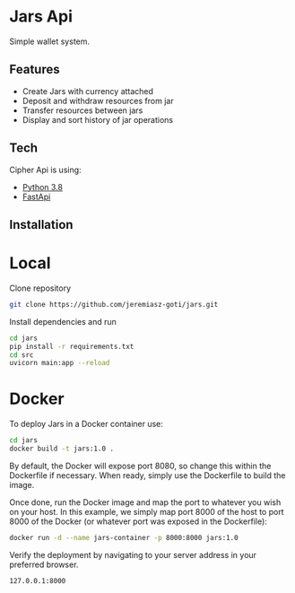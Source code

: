# Jars Api

Simple wallet system.

## Features

- Create Jars with currency attached
- Deposit and withdraw resources from jar
- Transfer resources between jars
- Display and sort history of jar operations

## Tech

Cipher Api is using:

- [Python 3.8](https://www.python.org/)
- [FastApi](https://fastapi.tiangolo.com/)


## Installation

# Local

Clone repository

```sh
git clone https://github.com/jeremiasz-goti/jars.git
```

Install dependencies and run

```sh
cd jars
pip install -r requirements.txt
cd src
uvicorn main:app --reload
```

# Docker

To deploy Jars in a Docker container use:

```sh
cd jars
docker build -t jars:1.0 .
```

By default, the Docker will expose port 8080, so change this within the
Dockerfile if necessary. When ready, simply use the Dockerfile to
build the image.

Once done, run the Docker image and map the port to whatever you wish on
your host. In this example, we simply map port 8000 of the host to
port 8000 of the Docker (or whatever port was exposed in the Dockerfile):

```sh
docker run -d --name jars-container -p 8000:8000 jars:1.0
```

Verify the deployment by navigating to your server address in
your preferred browser.

```sh
127.0.0.1:8000
```
